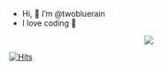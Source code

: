 - Hi, 👋 I’m @twobluerain
- I love coding 💞


<!---
twobluerain/twobluerain is a ✨ special ✨ repository because its `README.md` (this file) appears on your GitHub profile.
You can click the Preview link to take a look at your changes.
--->

<p align = "center">
<img src="https://user-images.githubusercontent.com/101780699/170154375-39c9326f-a03c-4a75-ac04-70f03b729352.gif">
</p>

[![Hits](https://hits.seeyoufarm.com/api/count/incr/badge.svg?url=https%3A%2F%2Fgithub.com%2Ftwobluerain&count_bg=%23E6DCCF&title_bg=%2361D08B&icon=&icon_color=%23E7E7E7&title=hits&edge_flat=false)](https://github.com/twobluerain)
